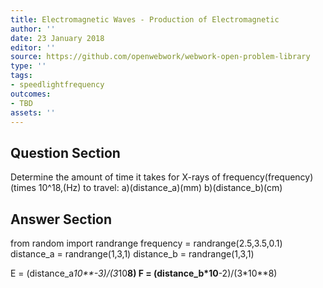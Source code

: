 ```yaml
---
title: Electromagnetic Waves - Production of Electromagnetic
author: ''
date: 23 January 2018
editor: ''
source: https://github.com/openwebwork/webwork-open-problem-library
type: ''
tags:
- speedlightfrequency
outcomes:
- TBD
assets: ''
---
```


## Question Section 

Determine the amount of time it takes for X-rays of frequency(frequency)(times 10^18,(Hz) to travel:
a)(distance_a)(mm)
b)(distance_b)(cm)


## Answer Section

from random import randrange
frequency = randrange(2.5,3.5,0.1)
distance_a = randrange(1,3,1)
distance_b = randrange(1,3,1)

E = (distance_a*10**-3)/(3*10**8)
F = (distance_b*10**-2)/(3*10**8)